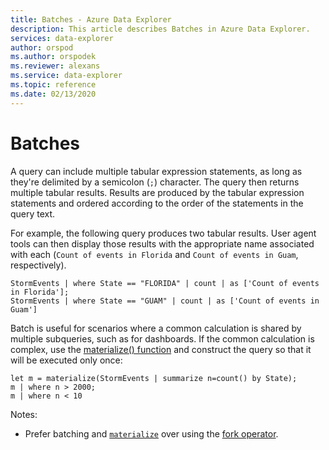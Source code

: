 ```yaml
---
title: Batches - Azure Data Explorer
description: This article describes Batches in Azure Data Explorer.
services: data-explorer
author: orspod
ms.author: orspodek
ms.reviewer: alexans
ms.service: data-explorer
ms.topic: reference
ms.date: 02/13/2020
---
```

# Batches

A query can include multiple tabular expression statements, as long as they're delimited by a semicolon (`;`) character. The query then returns multiple
tabular results. Results are produced by the tabular expression statements and ordered according to the order of the statements in the query text.

For example, the following query produces two tabular results. User agent tools
can then display those results with the appropriate name associated with each
(`Count of events in Florida` and `Count of events in Guam`, respectively).

```apl
StormEvents | where State == "FLORIDA" | count | as ['Count of events in Florida'];
StormEvents | where State == "GUAM" | count | as ['Count of events in Guam']
```

Batch is useful for scenarios where a common calculation is shared by multiple subqueries, such as for dashboards. If the common
calculation is complex, use the [materialize() function](./materializefunction.md) and construct the query so that
it will be executed only once:

```apl
let m = materialize(StormEvents | summarize n=count() by State);
m | where n > 2000;
m | where n < 10
```

Notes:
* Prefer batching and [`materialize`](materializefunction.md) over using the [fork operator](forkoperator.md).
